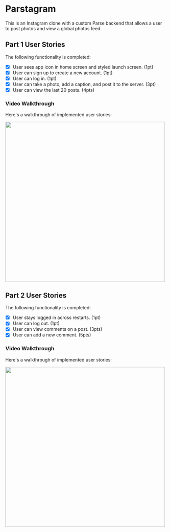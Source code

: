 # Parstagram

This is an Instagram clone with a custom Parse backend that allows a user to post photos and view a global photos feed.

## Part 1 User Stories

The following functionality is completed:

- [X] User sees app icon in home screen and styled launch screen. (1pt)
- [X] User can sign up to create a new account. (1pt)
- [X] User can log in. (1pt)
- [X] User can take a photo, add a caption, and post it to the server. (3pt)
- [X] User can view the last 20 posts. (4pts)

### Video Walkthrough
Here's a walkthrough of implemented user stories:

<img src="https://i.imgur.com/iCs3gAU.gif" width=500 />

## Part 2 User Stories

The following functionality is completed:

- [x] User stays logged in across restarts. (1pt)
- [x] User can log out. (1pt)
- [x] User can view comments on a post. (3pts)
- [x] User can add a new comment. (5pts)

### Video Walkthrough
Here's a walkthrough of implemented user stories:

<img src="https://i.imgur.com/SSAHMBn.gif" width=500 />

